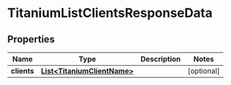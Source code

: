 

# TitaniumListClientsResponseData


## Properties

| Name | Type | Description | Notes |
|------------ | ------------- | ------------- | -------------|
|**clients** | [**List&lt;TitaniumClientName&gt;**](TitaniumClientName.md) |  |  [optional] |



